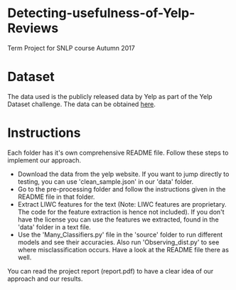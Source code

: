 # Detecting-usefulness-of-Yelp-Reviews
Term Project for SNLP course Autumn 2017

# Dataset
The data used is the publicly released data by Yelp as part of the Yelp Dataset challenge. The data can be obtained [here](https://www.yelp.com/dataset/challenge).

# Instructions

Each folder has it's own comprehensive README file. Follow these steps to implement our approach.

* Download the data from the yelp website. If you want to jump directly to testing, you can use 'clean_sample.json' in our 'data' folder.
* Go to the pre-processing folder and follow the instructions given in the README file in that folder.
* Extract LIWC features for the text (Note: LIWC features are proprietary. The code for the feature extraction is hence not included). If you don't have the license you can use the features we extracted, found in the 'data' folder in a text file.
* Use the 'Many_Classifiers.py' file in the 'source' folder to run different models and see their accuracies. Also run 'Observing_dist.py' to see where misclassification occurs. Have a look at the README file there as well.

You can read the project report (report.pdf) to have a clear idea of our approach and our results.

